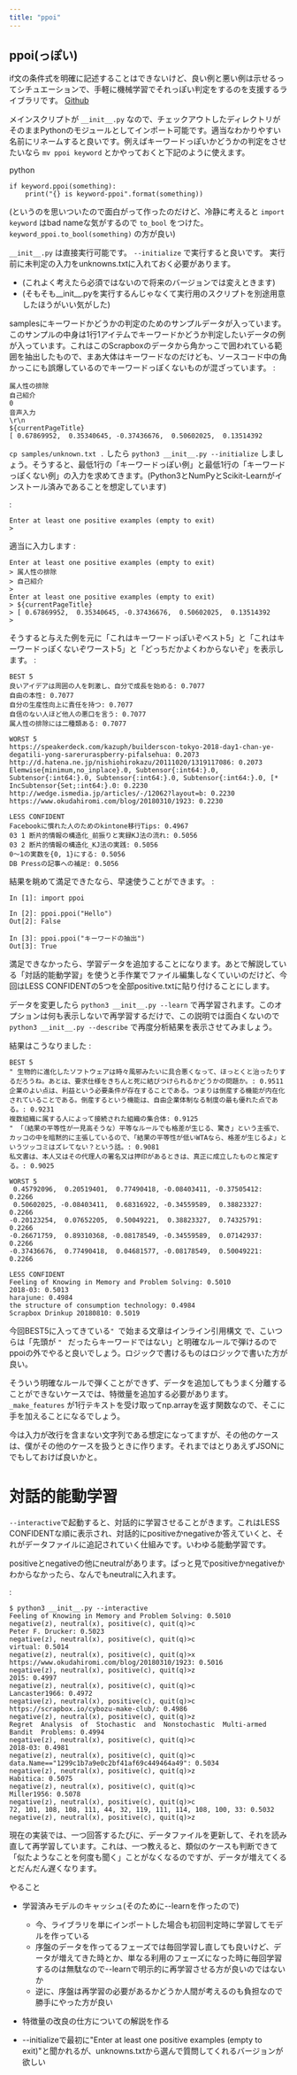 ```yaml
---
title: "ppoi"
---
```


## ppoi(っぽい)

if文の条件式を明確に記述することはできないけど、良い例と悪い例は示せるってシチュエーションで、手軽に機械学習でそれっぽい判定をするのを支援するライブラリです。
[Github](https://github.com/nishio/ppoi)

メインスクリプトが `__init__.py` なので、チェックアウトしたディレクトリがそのままPythonのモジュールとしてインポート可能です。適当なわかりやすい名前にリネームすると良いです。例えばキーワードっぽいかどうかの判定をさせたいなら `mv ppoi keyword` とかやっておくと下記のように使えます。

python

```
if keyword.ppoi(something):
    print("{} is keyword-ppoi".format(something))
```


(というのを思いついたので面白がって作ったのだけど、冷静に考えると `import keyword` はbad nameな気がするので `to_bool` をつけた。 `keyword_ppoi.to_bool(something)` の方が良い)

`__init__.py` は直接実行可能です。 `--initialize` で実行すると良いです。
実行前に未判定の入力をunknowns.txtに入れておく必要があります。
- (これよく考えたら必須ではないので将来のバージョンでは変えときます)
- (そもそも__init__.pyを実行するんじゃなくて実行用のスクリプトを別途用意したほうがいい気がした)

samplesにキーワードかどうかの判定のためのサンプルデータが入っています。このサンプルの中身は1行1アイテムでキーワードかどうか判定したいデータの例が入っています。これはこのScrapboxのデータから角かっこで囲われている範囲を抽出したもので、まあ大体はキーワードなのだけども、ソースコード中の角かっこにも誤爆しているのでキーワードっぽくないものが混ざっています。
:

```
属人性の排除
自己紹介
0
音声入力
\r\n
${currentPageTitle}
[ 0.67869952,  0.35340645, -0.37436676,  0.50602025,  0.13514392
```


`cp samples/unknown.txt .` したら `python3 __init__.py --initialize` しましょう。そうすると、最低1行の「キーワードっぽい例」と最低1行の「キーワードっぽくない例」の入力を求めてきます。(Python3とNumPyとScikit-Learnがインストール済みであることを想定しています)

:

```
Enter at least one positive examples (empty to exit)
> 
```


適当に入力します
:

```
Enter at least one positive examples (empty to exit)
> 属人性の排除
> 自己紹介
>                    
Enter at least one positive examples (empty to exit)
> ${currentPageTitle}
> [ 0.67869952,  0.35340645, -0.37436676,  0.50602025,  0.13514392
> 
```


そうすると与えた例を元に「これはキーワードっぽいぞベスト5」と「これはキーワードっぽくないぞワースト5」と「どっちだかよくわからないぞ」を表示します。
:

```
BEST 5
良いアイデアは周囲の人を刺激し、自分で成長を始める: 0.7077
自由の本性: 0.7077
自分の生産性向上に責任を持つ: 0.7077
自信のない人ほど他人の悪口を言う: 0.7077
属人性の排除には二種類ある: 0.7077

WORST 5
https://speakerdeck.com/kazuph/builderscon-tokyo-2018-day1-chan-ye-degatili-yong-sareruraspberry-pifalsehua: 0.2073
http://d.hatena.ne.jp/nishiohirokazu/20111020/1319117086: 0.2073
Elemwise{minimum,no_inplace}.0, Subtensor{:int64:}.0, Subtensor{:int64:}.0, Subtensor{:int64:}.0, Subtensor{:int64:}.0, [* IncSubtensor{Set;:int64:}.0: 0.2230
http://wedge.ismedia.jp/articles/-/12062?layout=b: 0.2230
https://www.okudahiromi.com/blog/20180310/1923: 0.2230

LESS CONFIDENT
Facebookに慣れた人のためのkintone移行Tips: 0.4967
03 1 断片的情報の構造化_前振りと実録KJ法の流れ: 0.5056
03 2 断片的情報の構造化_KJ法の実践: 0.5056
0～1の実数を{0, 1}にする: 0.5056
DB Pressの記事への補足: 0.5056
```


結果を眺めて満足できたなら、早速使うことができます。
:

```
In [1]: import ppoi

In [2]: ppoi.ppoi("Hello")
Out[2]: False

In [3]: ppoi.ppoi("キーワードの抽出")
Out[3]: True
```


満足できなかったら、学習データを追加することになります。あとで解説している「対話的能動学習」を使うと手作業でファイル編集しなくていいのだけど、今回はLESS CONFIDENTの5つを全部positive.txtに貼り付けることにします。

データを変更したら `python3 __init__.py --learn` で再学習されます。このオプションは何も表示しないで再学習するだけで、この説明では面白くないので `python3 __init__.py --describe` で再度分析結果を表示させてみましょう。

結果はこうなりました
:

```
BEST 5
" 生物的に進化したソフトウェアは時々風邪みたいに具合悪くなって、ほっとくと治ったりするだろうね。あとは、要求仕様をきちんと死に結びつけられるかどうかの問題か。: 0.9511
企業のよい点は、利益という必要条件が存在することである。つまりは倒産する機能が内在化されていることである。倒産するという機能は、自由企業体制なる制度の最も優れた点である。: 0.9231
複数組織に属する人によって接続された組織の集合体: 0.9125
" 「（結果の平等性が一見高そうな）平等なルールでも格差が生じる、驚き」という主張で、カッコの中を暗黙的に主張しているので、「結果の平等性が低いWTAなら、格差が生じるよ」というツッコミはズレてない？という話。: 0.9081
私文書は、本人又はその代理人の署名又は押印があるときは、真正に成立したものと推定する。: 0.9025

WORST 5
 0.45792096,  0.20519401,  0.77490418, -0.08403411, -0.37505412: 0.2266
 0.50602025, -0.08403411,  0.68316922, -0.34559589,  0.38823327: 0.2266
-0.20123254,  0.07652205,  0.50049221,  0.38823327,  0.74325791: 0.2266
-0.26671759,  0.89310368, -0.08178549, -0.34559589,  0.07142937: 0.2266
-0.37436676,  0.77490418,  0.04681577, -0.08178549,  0.50049221: 0.2266

LESS CONFIDENT
Feeling of Knowing in Memory and Problem Solving: 0.5010
2018-03: 0.5013
harajune: 0.4984
the structure of consumption technology: 0.4984
Scrapbox Drinkup 20180810: 0.5019

```


今回BEST5に入ってきている`" `で始まる文章はインライン引用構文 で、こいつらは「先頭が `" ` だったらキーワードではない」と明確なルールで弾けるのでppoiの外でやると良いでしょう。ロジックで書けるものはロジックで書いた方が良い。

そういう明確なルールで弾くことができず、データを追加してもうまく分離することができないケースでは、特徴量を追加する必要があります。 `_make_features` が1行テキストを受け取ってnp.arrayを返す関数なので、そこに手を加えることになるでしょう。

今は入力が改行を含まない文字列である想定になってますが、その他のケースは、僕がその他のケースを扱うときに作ります。それまではとりあえずJSONにでもしておけば良いかと。

# 対話的能動学習
`--interactive`で起動すると、対話的に学習させることがきます。これはLESS CONFIDENTな順に表示され、対話的にpositiveかnegativeか答えていくと、それがデータファイルに追記されていく仕組みです。いわゆる能動学習です。

positiveとnegativeの他にneutralがあります。ぱっと見でpositiveかnegativeかわからなかったら、なんでもneutralに入れます。

:

```
$ python3 __init__.py --interactive
Feeling of Knowing in Memory and Problem Solving: 0.5010
negative(z), neutral(x), positive(c), quit(q)>c
Peter F. Drucker: 0.5023
negative(z), neutral(x), positive(c), quit(q)>c
virtual: 0.5014
negative(z), neutral(x), positive(c), quit(q)>x
https://www.okudahiromi.com/blog/20180310/1923: 0.5016
negative(z), neutral(x), positive(c), quit(q)>z
2015: 0.4997
negative(z), neutral(x), positive(c), quit(q)>c
Lancaster1966: 0.4972
negative(z), neutral(x), positive(c), quit(q)>c
https://scrapbox.io/cybozu-make-club/: 0.4986
negative(z), neutral(x), positive(c), quit(q)>z
Regret  Analysis  of  Stochastic  and  Nonstochastic  Multi-armed  Bandit  Problems: 0.4994
negative(z), neutral(x), positive(c), quit(q)>c
2018-03: 0.4981
negative(z), neutral(x), positive(c), quit(q)>c
data.Name=="1299c1b7a9e0c2bf41af69c449464a49": 0.5034
negative(z), neutral(x), positive(c), quit(q)>z
Habitica: 0.5075
negative(z), neutral(x), positive(c), quit(q)>c
Miller1956: 0.5078
negative(z), neutral(x), positive(c), quit(q)>c
72, 101, 108, 108, 111, 44, 32, 119, 111, 114, 108, 100, 33: 0.5032
negative(z), neutral(x), positive(c), quit(q)>z
```


現在の実装では、一つ回答するたびに、データファイルを更新して、それを読み直して再学習しています。これは、一つ教えると、類似のケースも判断できて「似たようなことを何度も聞く」ことがなくなるのですが、データが増えてくるとだんだん遅くなります。

やること
- 学習済みモデルのキャッシュ(そのために--learnを作ったので)
    - 今、ライブラリを単にインポートした場合も初回判定時に学習してモデルを作っている
    - 序盤のデータを作ってるフェーズでは毎回学習し直しても良いけど、データが増えてきた時とか、単なる利用のフェーズになった時に毎回学習するのは無駄なので--learnで明示的に再学習させる方が良いのではないか
    - 逆に、序盤は再学習の必要があるかどうか人間が考えるのも負担なので勝手にやった方が良い
- 特徴量の改良の仕方についての解説を作る

- --initializeで最初に"Enter at least one positive examples (empty to exit)"と聞かれるが、unknowns.txtから選んで質問してくれるバージョンが欲しい

